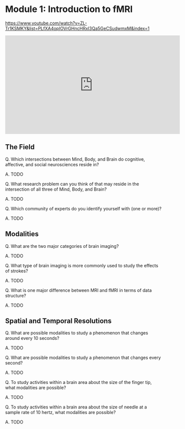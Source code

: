 # Module 1: Introduction to fMRI

https://www.youtube.com/watch?v=ZL-Tr1KSMKY&list=PLfXA4opIOVrGHncHRxI3Qa5GeCSudwmxM&index=1

<iframe width="560" height="315" src="https://www.youtube.com/embed/ZL-Tr1KSMKY" frameborder="0" allow="accelerometer; autoplay; encrypted-media; gyroscope; picture-in-picture" allowfullscreen></iframe>

## The Field

Q. Which intersections between Mind, Body, and Brain do cognitive, affective, and social neurosciences reside in?

A. TODO

Q. What research problem can you think of that may reside in the intersection of all three of Mind, Body, and Brain?

A. TODO

Q. Which community of experts do you identify yourself with (one or more)?

A. TODO

## Modalities

Q. What are the two major categories of brain imaging?

A. TODO

Q. What type of brain imaging is more commonly used to study the effects of strokes?

A. TODO

Q. What is one major difference between MRI and fMRI in terms of data structure?

A. TODO

## Spatial and Temporal Resolutions

Q. What are possible modalities to study a phenomenon that changes around every 10 seconds?

A. TODO

Q. What are possible modalities to study a phenomenon that changes every second?

A. TODO

Q. To study activities within a brain area about the size of the finger tip, what modalities are possible?

A. TODO

Q. To study activities within a brain area about the size of needle at a sample rate of 10 hertz, what modalities are possible?

A. TODO



